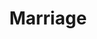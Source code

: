 ---
path: "/services/marriage"
title: "Marriage"
image: "headPriest.jpg"
description: "Please send me a desciption to add for this topic. Any info that will be usefull to know before conntacting the church about this service"
---